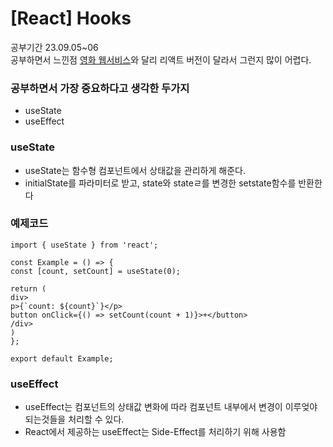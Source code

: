 # [React] Hooks

공부기간 23.09.05~06<br>
공부하면서 느낀점 <a href="https://github.com/bp4sp4/MovieWebService">영화 웹서비스</a>와 달리 리액트 버전이 달라서 그런지 많이 어렵다.

<h3>공부하면서 가장 중요하다고 생각한 두가지</h3>
<ul>
<li>useState</li>
<li>useEffect</li>
</ul>

<h3>useState</h3>
<ul>
<li>useState는 함수형 컴포넌트에서 상태값을 관리하게 해준다.</li>
<li>initialState를 파라미터로 받고, state와 stateㄹ를 변경한 setstate함수를 반환한다</li>
</ul>
<h3>예제코드</h3>

```
import { useState } from 'react';

const Example = () => {
const [count, setCount] = useState(0);

return (
div>
p>{`count: ${count}`}</p>
button onClick={() => setCount(count + 1)}>+</button>
/div>
)
};

export default Example;
```

<h3>useEffect</h3>
<ul>
<li>useEffect는 컴포넌트의 상태값 변화에 따라 컴포넌트 내부에서 변경이 이루엊야 되는것들을 처리할 수 있다.</li>
<li>React에서 제공하는 useEffect는 Side-Effect를 처리하기 위해 사용함</li>
</ul>
